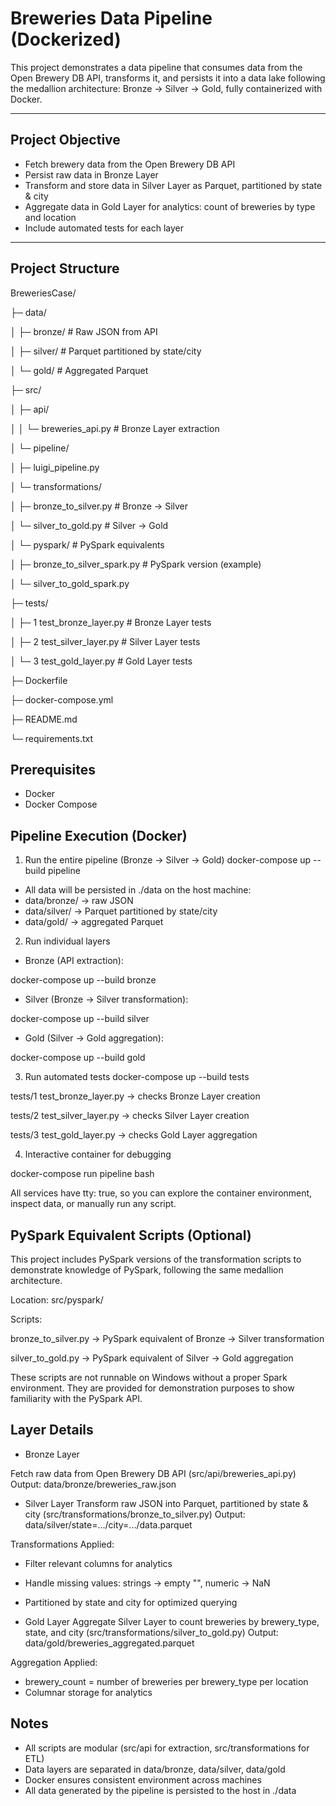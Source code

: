 # Breweries Data Pipeline (Dockerized)

This project demonstrates a data pipeline that consumes data from the Open Brewery DB API, transforms it, and persists it into a data lake following the medallion architecture: Bronze → Silver → Gold, fully containerized with Docker.

---

## **Project Objective**

- Fetch brewery data from the Open Brewery DB API
- Persist raw data in Bronze Layer
- Transform and store data in Silver Layer as Parquet, partitioned by state & city
- Aggregate data in Gold Layer for analytics: count of breweries by type and location
- Include automated tests for each layer

---

## **Project Structure**

BreweriesCase/

├─ data/

│  ├─ bronze/   # Raw JSON from API

│  ├─ silver/   # Parquet partitioned by state/city

│  └─ gold/     # Aggregated Parquet

├─ src/

│  ├─ api/

│  │  └─ breweries_api.py        # Bronze Layer extraction

│  └─ pipeline/

│     ├─ luigi_pipeline.py

│  └─ transformations/

│     ├─ bronze_to_silver.py     # Bronze → Silver

│     └─ silver_to_gold.py       # Silver → Gold

│  └─ pyspark/                   # PySpark equivalents

│     ├─ bronze_to_silver_spark.py     # PySpark version (example)

│     └─ silver_to_gold_spark.py

├─ tests/

│  ├─ 1 test_bronze_layer.py     # Bronze Layer tests

│  ├─ 2 test_silver_layer.py     # Silver Layer tests

│  └─ 3 test_gold_layer.py       # Gold Layer tests

├─ Dockerfile

├─ docker-compose.yml

├─ README.md

└─ requirements.txt


## **Prerequisites**

- Docker
- Docker Compose

## **Pipeline Execution (Docker)**

1. Run the entire pipeline (Bronze → Silver → Gold)
docker-compose up --build pipeline

- All data will be persisted in ./data on the host machine:
- data/bronze/ → raw JSON
- data/silver/ → Parquet partitioned by state/city
- data/gold/ → aggregated Parquet

2. Run individual layers

- Bronze (API extraction): 

docker-compose up --build bronze

- Silver (Bronze → Silver transformation): 

docker-compose up --build silver

- Gold (Silver → Gold aggregation): 

docker-compose up --build gold

3. Run automated tests
docker-compose up --build tests

tests/1 test_bronze_layer.py → checks Bronze Layer creation

tests/2 test_silver_layer.py → checks Silver Layer creation

tests/3 test_gold_layer.py → checks Gold Layer aggregation

4. Interactive container for debugging

docker-compose run pipeline bash

All services have tty: true, so you can explore the container environment, inspect data, or manually run any script.

## **PySpark Equivalent Scripts (Optional)**

This project includes PySpark versions of the transformation scripts to demonstrate knowledge of PySpark, following the same medallion architecture.

Location: src/pyspark/

Scripts:

bronze_to_silver.py → PySpark equivalent of Bronze → Silver transformation

silver_to_gold.py → PySpark equivalent of Silver → Gold aggregation

These scripts are not runnable on Windows without a proper Spark environment. They are provided for demonstration purposes to show familiarity with the PySpark API.

## **Layer Details**

- Bronze Layer

Fetch raw data from Open Brewery DB API (src/api/breweries_api.py)
Output: data/bronze/breweries_raw.json

- Silver Layer
Transform raw JSON into Parquet, partitioned by state & city (src/transformations/bronze_to_silver.py)
Output: data/silver/state=.../city=.../data.parquet

Transformations Applied:
- Filter relevant columns for analytics
- Handle missing values: strings → empty "", numeric → NaN
- Partitioned by state and city for optimized querying

- Gold Layer
Aggregate Silver Layer to count breweries by brewery_type, state, and city (src/transformations/silver_to_gold.py)
Output: data/gold/breweries_aggregated.parquet

Aggregation Applied:
- brewery_count = number of breweries per brewery_type per location
- Columnar storage for analytics

## **Notes**

- All scripts are modular (src/api for extraction, src/transformations for ETL)
- Data layers are separated in data/bronze, data/silver, data/gold
- Docker ensures consistent environment across machines
- All data generated by the pipeline is persisted to the host in ./data